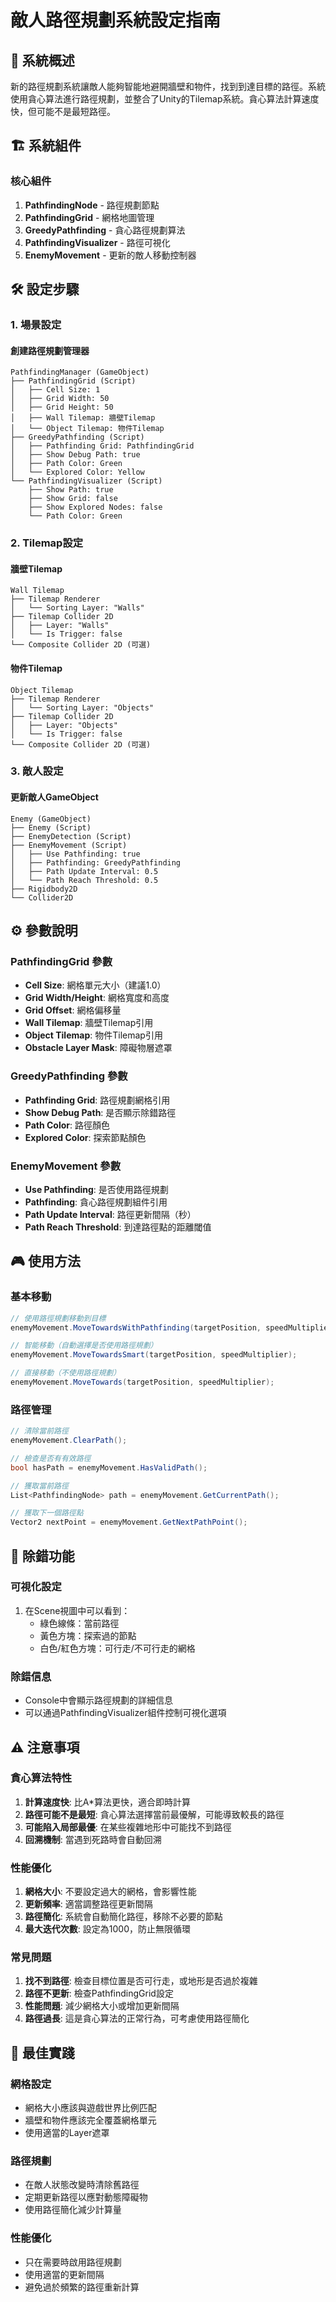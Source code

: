 # 敵人路徑規劃系統設定指南

## 🎯 系統概述

新的路徑規劃系統讓敵人能夠智能地避開牆壁和物件，找到到達目標的路徑。系統使用貪心算法進行路徑規劃，並整合了Unity的Tilemap系統。貪心算法計算速度快，但可能不是最短路徑。

## 🏗️ 系統組件

### 核心組件
1. **PathfindingNode** - 路徑規劃節點
2. **PathfindingGrid** - 網格地圖管理
3. **GreedyPathfinding** - 貪心路徑規劃算法
4. **PathfindingVisualizer** - 路徑可視化
5. **EnemyMovement** - 更新的敵人移動控制器

## 🛠️ 設定步驟

### 1. 場景設定

#### 創建路徑規劃管理器
```
PathfindingManager (GameObject)
├── PathfindingGrid (Script)
│   ├── Cell Size: 1
│   ├── Grid Width: 50
│   ├── Grid Height: 50
│   ├── Wall Tilemap: 牆壁Tilemap
│   └── Object Tilemap: 物件Tilemap
├── GreedyPathfinding (Script)
│   ├── Pathfinding Grid: PathfindingGrid
│   ├── Show Debug Path: true
│   ├── Path Color: Green
│   └── Explored Color: Yellow
└── PathfindingVisualizer (Script)
    ├── Show Path: true
    ├── Show Grid: false
    ├── Show Explored Nodes: false
    └── Path Color: Green
```

### 2. Tilemap設定

#### 牆壁Tilemap
```
Wall Tilemap
├── Tilemap Renderer
│   └── Sorting Layer: "Walls"
├── Tilemap Collider 2D
│   ├── Layer: "Walls"
│   └── Is Trigger: false
└── Composite Collider 2D (可選)
```

#### 物件Tilemap
```
Object Tilemap
├── Tilemap Renderer
│   └── Sorting Layer: "Objects"
├── Tilemap Collider 2D
│   ├── Layer: "Objects"
│   └── Is Trigger: false
└── Composite Collider 2D (可選)
```

### 3. 敵人設定

#### 更新敵人GameObject
```
Enemy (GameObject)
├── Enemy (Script)
├── EnemyDetection (Script)
├── EnemyMovement (Script)
│   ├── Use Pathfinding: true
│   ├── Pathfinding: GreedyPathfinding
│   ├── Path Update Interval: 0.5
│   └── Path Reach Threshold: 0.5
├── Rigidbody2D
└── Collider2D
```

## ⚙️ 參數說明

### PathfindingGrid 參數
- **Cell Size**: 網格單元大小（建議1.0）
- **Grid Width/Height**: 網格寬度和高度
- **Grid Offset**: 網格偏移量
- **Wall Tilemap**: 牆壁Tilemap引用
- **Object Tilemap**: 物件Tilemap引用
- **Obstacle Layer Mask**: 障礙物層遮罩

### GreedyPathfinding 參數
- **Pathfinding Grid**: 路徑規劃網格引用
- **Show Debug Path**: 是否顯示除錯路徑
- **Path Color**: 路徑顏色
- **Explored Color**: 探索節點顏色

### EnemyMovement 參數
- **Use Pathfinding**: 是否使用路徑規劃
- **Pathfinding**: 貪心路徑規劃組件引用
- **Path Update Interval**: 路徑更新間隔（秒）
- **Path Reach Threshold**: 到達路徑點的距離閾值

## 🎮 使用方法

### 基本移動
```csharp
// 使用路徑規劃移動到目標
enemyMovement.MoveTowardsWithPathfinding(targetPosition, speedMultiplier);

// 智能移動（自動選擇是否使用路徑規劃）
enemyMovement.MoveTowardsSmart(targetPosition, speedMultiplier);

// 直接移動（不使用路徑規劃）
enemyMovement.MoveTowards(targetPosition, speedMultiplier);
```

### 路徑管理
```csharp
// 清除當前路徑
enemyMovement.ClearPath();

// 檢查是否有有效路徑
bool hasPath = enemyMovement.HasValidPath();

// 獲取當前路徑
List<PathfindingNode> path = enemyMovement.GetCurrentPath();

// 獲取下一個路徑點
Vector2 nextPoint = enemyMovement.GetNextPathPoint();
```

## 🔧 除錯功能

### 可視化設定
1. 在Scene視圖中可以看到：
   - 綠色線條：當前路徑
   - 黃色方塊：探索過的節點
   - 白色/紅色方塊：可行走/不可行走的網格

### 除錯信息
- Console中會顯示路徑規劃的詳細信息
- 可以通過PathfindingVisualizer組件控制可視化選項

## ⚠️ 注意事項

### 貪心算法特性
1. **計算速度快**: 比A*算法更快，適合即時計算
2. **路徑可能不是最短**: 貪心算法選擇當前最優解，可能導致較長的路徑
3. **可能陷入局部最優**: 在某些複雜地形中可能找不到路徑
4. **回溯機制**: 當遇到死路時會自動回溯

### 性能優化
1. **網格大小**: 不要設定過大的網格，會影響性能
2. **更新頻率**: 適當調整路徑更新間隔
3. **路徑簡化**: 系統會自動簡化路徑，移除不必要的節點
4. **最大迭代次數**: 設定為1000，防止無限循環

### 常見問題
1. **找不到路徑**: 檢查目標位置是否可行走，或地形是否過於複雜
2. **路徑不更新**: 檢查PathfindingGrid設定
3. **性能問題**: 減少網格大小或增加更新間隔
4. **路徑過長**: 這是貪心算法的正常行為，可考慮使用路徑簡化

## 🎯 最佳實踐

### 網格設定
- 網格大小應該與遊戲世界比例匹配
- 牆壁和物件應該完全覆蓋網格單元
- 使用適當的Layer遮罩

### 路徑規劃
- 在敵人狀態改變時清除舊路徑
- 定期更新路徑以應對動態障礙物
- 使用路徑簡化減少計算量

### 性能優化
- 只在需要時啟用路徑規劃
- 使用適當的更新間隔
- 避免過於頻繁的路徑重新計算
